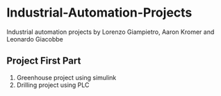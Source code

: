 # Industrial-Automation-Projects
Industrial automation projects by Lorenzo Giampietro, Aaron Kromer and Leonardo Giacobbe

## Project First Part
1. Greenhouse project using simulink
2. Drilling project using PLC
